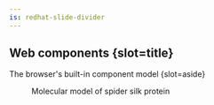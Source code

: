 ```yaml
---
is: redhat-slide-divider
---
```

## Web components {slot=title}

The browser's built-in component model {slot=aside}

<figure slot=image>
  <img alt="" src="images/spider-silk-protein.png">
  <figcaption>Molecular model of spider silk protein</figcaption>
</figure>
